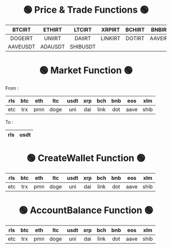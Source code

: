 
<h1 align="center"> 🟢 Price & Trade Functions 🟢 </h1>

|BTCIRT|ETHIRT|LTCIRT|XRPIRT|BCHIRT|BNBIRT|EOSIRT|XLMIRT|ETCIRT|TRXIRT|
|:-------------: |:-------------:|:-------------:|:-------------:|:-------------:|:-------------: |:-------------:|:-------------:|:-------------:|:-------------:|
| DOGEIRT | UNIIRT | DAIIRT | LINKIRT | DOTIRT | AAVEIRT | ADAIRT | SHIBIRT | USDTIRT | BTCUSDT | ETHUSDT | LTCUSDT | XRPUSDT |BCHUSDT | BNBUSDT | EOSUSDT | XLMUSDT |ETCUSDT | TRXUSDT | PMNUSDT | DOGEUSDT | UNIUSDT | DAIUSDT | LINKUSDT | DOTUSDT
AAVEUSDT | ADAUSDT | SHIBUSDT

<h1 align="center"> 🟢 Market Function 🟢 </h1>
From :

rls|btc|eth|ltc|usdt|xrp|bch|bnb|eos|xlm|
|:-------------: |:-------------:|:-------------:|:-------------:|:-------------:|:-------------: |:-------------:|:-------------:|:-------------:|:-------------:|
etc|trx|pmn|doge|uni|dai|link|dot|aave|shib|

To :

rls|usdt|
|:-------------: |:-------------:|


<h1 align="center"> 🟢 CreateWallet Function 🟢 </h1>

rls|btc|eth|ltc|usdt|xrp|bch|bnb|eos|xlm|
|:-------------: |:-------------:|:-------------:|:-------------:|:-------------:|:-------------: |:-------------:|:-------------:|:-------------:|:-------------:|
etc|trx|pmn|doge|uni|dai|link|dot|aave|shib|


<h1 align="center"> 🟢 AccountBalance Function 🟢 </h1>

rls|btc|eth|ltc|usdt|xrp|bch|bnb|eos|xlm|
|:-------------: |:-------------:|:-------------:|:-------------:|:-------------:|:-------------: |:-------------:|:-------------:|:-------------:|:-------------:|
etc|trx|pmn|doge|uni|dai|link|dot|aave|shib|